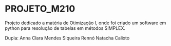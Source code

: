 # PROJETO_M210
Projeto dedicado a matéria de Otimização I, onde foi criado um software em python para resolução de tabelas em métodos SIMPLEX.


Dupla: Anna Clara Mendes Siqueira Rennó
       Natacha Calixto
